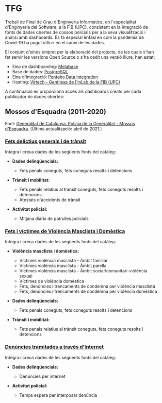 # TFG
Treball de Final de Grau d'Enginyeria Informàtica, en l'especialitat d'Enginyeria del Software, a la FIB (UPC), consistent en la integració de fonts de dades obertes de cossos policials per a la seva visualització i anàlisi amb dashboards. Es fa especial ènfasi en com la pandèmia de Covid-19 ha pogut influir en el canvi de les dades.

El conjunt d'eines emprat per la elaboració del projecte, de les quals s'han fet servir les versions Open Source o s'ha cedit una versió lliure, han estat:
- Eina de dashboarding: [Metabase](https://www.metabase.com/)
- Base de dades: [PostgreSQL](https://www.postgresql.org/)
- Eina d'integració: [Pentaho Data Integration](https://sourceforge.net/projects/pentaho/files/Data%20Integration/)
- Hosting: [Virtech - Gentilesa de l'InLab de la FIB (UPC)](https://inlab.fib.upc.edu/es/servicio-de-cloud-docente-de-la-fib-virtech)


A continuació es proporciona accés als dashboards creats per cada publicador de dades obertes:

## Mossos d'Esquadra (2011-2020)
Font: [Generalitat de Catalunya. Policia de la Generalitat - Mossos d'Esquadra](https://mossos.gencat.cat/ca/els_mossos_desquadra/indicadors_i_qualitat/dades_obertes/). (Última actualització: abril de 2021.)
### [Fets delictius generals i de trànsit](http://nattech.fib.upc.edu:40340/public/dashboard/30e41269-da10-4061-b334-7d4f42c6ad6b#theme=night)
Integra i creua dades de les següents fonts del catàleg:
- **Dades delinqüencials:**
  - Fets penals coneguts, fets coneguts resolts i detencions

- **Trànsit i mobilitat:**
  - Fets penals relatius al trànsit coneguts, fets coneguts resolts i detencions
  - Atestats d'accidents de trànsit

- **Activitat policial:**
  - Mitjana diària de patrulles policials

### [Fets i víctimes de Violència Masclista i Domèstica](http://nattech.fib.upc.edu:40340/public/dashboard/379d8ae8-62ab-4646-9887-331256a33831#theme=night)
Integra i creua dades de les següents fonts del catàleg:
- **Violència masclista i domèstica:**
  - Víctimes violència masclista - Àmbit familiar
  - Víctimes violència masclista - Àmbit parella
  - Víctimes violència masclista - Àmbit social/comunitari-violència sexual
  - Víctimes de violència domèstica
  - Fets, denúncies i trencaments de condemna per violència masclista
  - Fets, denúncies i trencaments de condemna per violència domèstica

- **Dades delinqüencials:**
  - Fets penals coneguts, fets coneguts resolts i detencions

- **Trànsit i mobilitat:**
  - Fets penals relatius al trànsit coneguts, fets coneguts resolts i detencions

### [Denúncies tramitades a través d'Internet](http://nattech.fib.upc.edu:40340/public/dashboard/e97c26b2-d884-4154-878d-09620ba91e04#theme=night)
Integra i creua dades de les següents fonts del catàleg:
- **Dades delinqüencials:**
  - Denúncies per internet

- **Activitat policial:**
  - Temps espera per interposar denúncia
